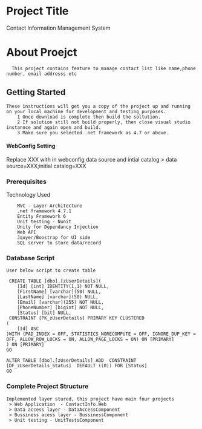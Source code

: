 # Project Title

Contact Information Management System

# About Proejct 
      This project contains feature to manage contact list like name,phone number, email addresss etc

## Getting Started

    These instructions will get you a copy of the project up and running on your local machine for development and testing purposes.
        1 Once download is complete then build the soltution.
        2 If solution still not build properly, then close visual studio instannce and again open and build.
        3 Make sure you selected .net framework as 4.7 or above.
    
#### WebConfig Setting

  Replace XXX with in webconfig data source and intial catalog > data source=XXX;initial catalog=XXX    

### Prerequisites

Technology Used
```
    MVC - Layer Architecture
    .net framework 4.7.1
    Entity Framework 6
    Unit testing - Nunit
    Unity for Dependancy Injection
    Web API
    Jquyer/Boostrap for UI side
    SQL server to store data/record 
```
### Database Script
```
User below script to create table 

 CREATE TABLE [dbo].[zUserDetails](
	[Id] [int] IDENTITY(1,1) NOT NULL,
	[FirstName] [varchar](50) NULL,
	[LastName] [varchar](50) NULL,
	[Email] [varchar](255) NOT NULL,
	[PhoneNumber] [bigint] NOT NULL,
	[Status] [bit] NULL,
 CONSTRAINT [PK_zUserDetails] PRIMARY KEY CLUSTERED 
(
	[Id] ASC
)WITH (PAD_INDEX = OFF, STATISTICS_NORECOMPUTE = OFF, IGNORE_DUP_KEY = OFF, ALLOW_ROW_LOCKS = ON, ALLOW_PAGE_LOCKS = ON) ON [PRIMARY]
) ON [PRIMARY]
GO

ALTER TABLE [dbo].[zUserDetails] ADD  CONSTRAINT [DF_zUserDetails_Status]  DEFAULT ((0)) FOR [Status]
GO
```

### Complete Project Structure

    Implemented layer stured, this project have main four projects
     > Web Application  - ContactInfo.Web
     > Data access layer - DataAccessComponent
     > Bussiness acess layer - BussinessComponent
     > Unit testing - UnitTestsComponent
  
